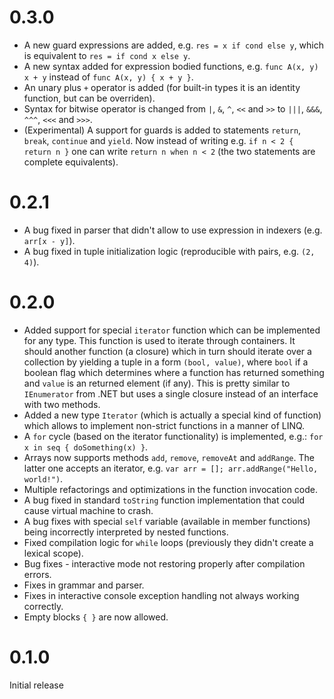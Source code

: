 # 0.3.0
 * A new guard expressions are added, e.g.
    `res = x if cond else y`, which is equivalent to 
    `res = if cond x else y`.
 * A new syntax added for expression bodied functions, e.g.
    `func A(x, y) x + y` instead of `func A(x, y) { x + y }`.
 * An unary plus `+` operator is added (for built-in types it
    is an identity function, but can be overriden).
 * Syntax for bitwise operator is changed from `|`, `&`, `^`,
    `<<` and `>>` to `|||`, `&&&`, `^^^`, `<<<` and `>>>`.
 * (Experimental) A support for guards is added to statements
    `return`, `break`, `continue` and `yield`. Now instead of
    writing e.g. `if n < 2 { return n }` one can write
    `return n when n < 2` (the two statements are complete
    equivalents).

# 0.2.1
 * A bug fixed in parser that didn't allow to use expression
    in indexers (e.g. `arr[x - y]`).
 * A bug fixed in tuple initialization logic (reproducible
    with pairs, e.g. `(2, 4)`).

# 0.2.0
 * Added support for special `iterator` function which can be
    implemented for any type. This function is used to iterate
    through containers. It should another function (a closure)
    which in turn should iterate over a collection by yielding
    a tuple in a form `(bool, value)`, where `bool` if a
    boolean flag which determines where a function has
    returned something and `value` is an returned element 
    (if any). This is pretty similar to `IEnumerator` from
    .NET but uses a single closure instead of an interface
    with two methods.
 * Added a new type `Iterator` (which is actually a special
    kind of function) which allows to implement non-strict
    functions in a manner of LINQ.
 * A `for` cycle (based on the iterator functionality) is
    implemented, e.g.: `for x in seq { doSomething(x) }`.
 * Arrays now supports methods `add`, `remove`, `removeAt`
    and `addRange`. The latter one accepts an iterator, e.g.
    `var arr = []; arr.addRange("Hello, world!")`.
 * Multiple refactorings and optimizations in the function
    invocation code.
 * A bug fixed in standard `toString` function implementation
    that could cause virtual machine to crash.
 * A bug fixes with special `self` variable (available in
    member functions) being incorrectly interpreted by
    nested functions.
 * Fixed compilation logic for `while` loops (previously they
    didn't create a lexical scope).
 * Bug fixes - interactive mode not restoring properly after
    compilation errors.
 * Fixes in grammar and parser.
 * Fixes in interactive console exception handling not always 
    working correctly.
 * Empty blocks `{ }` are now allowed.

# 0.1.0
Initial release
